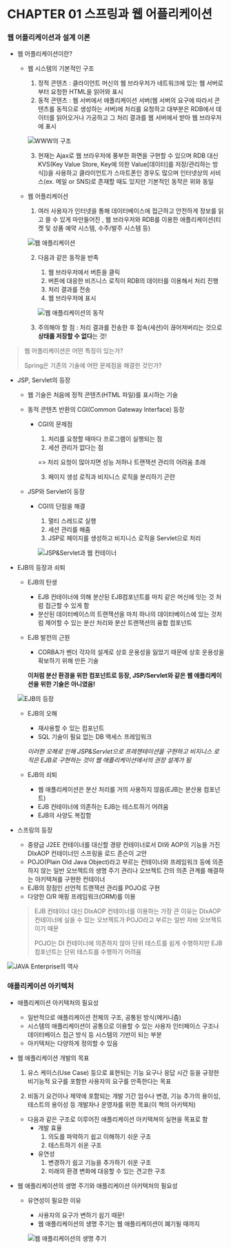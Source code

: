 # CHAPTER 01 스프링과 웹 어플리케이션

### 웹 어플리케이션과 설계 이론

- 웹 어플리케이션이란?

  - 웹 시스템의 기본적인 구조

    1. 정적 콘텐츠 : 클라이언트 머신의 웹 브라우저가 네트워크에 있는 웹 서버로부터 요청한 HTML을 읽어와 표시
    2. 동적 콘텐츠 : 웹 서버에서 애플리케이션 서버(웹 서버의 요구에 따라서 콘텐츠를 동적으로 생성하는 서버)에 처리를 요청하고 대부분은 RDB에서 데이터를 읽어오거나 가공하고 그 처리 결과를 웹 서버에서 받아 웹 브라우저에 표시

    ![WWW의 구조](https://github.com/Kim-JunHyeong/TIL/tree/develop/spring/spring4_intro/images/001.png)

    3. 현재는 Ajax로 웹 브라우저에 풍부한 화면을 구현할 수 있으며 RDB 대신 KVS(Key Value Store, Key에 의한 Value[데이터]를 저장/관리하는 방식])을 사용하고 클라이언트가 스마트폰인 경우도 많으며 인터넷상의 서비스(ex. 메일 or SNS)로 존재할 때도 있지만 기본적인 동작은 위와 동일

  - 웹 어플리케이션

    1. 여러 사용자가 인터넷을 통해 데이터베이스에 접근하고 안전하게 정보를 읽고 쓸 수 있게 마만들어진 , 웹 브라우저와 RDB를 이용한 애플리케이션(티켓 및 상품 예약 시스템, 수주/발주 시스템 등)

    ![웹 애플리케이션](https://github.com/Kim-JunHyeong/TIL/tree/develop/spring/spring4_intro/images/002.png)

    2. 다음과 같은 동작을 반족
       1. 웹 브라우저에서 버튼을 클릭
       2. 버튼에 대응한 비즈니스 로직이 RDB의 데이터를 이용해서 처리 진행
       3. 처리 결과를 전송
       4. 웹 브라우저에 표시

       ![웹 애플리케이션의 동작](https://github.com/Kim-JunHyeong/TIL/tree/develop/spring/spring4_intro/images/003.png)

    3. 주의해야 할 점 : 처리 결과를 전송한 후 접속(세션)이 끊어져버리는 것으로 **상태를 저장할 수 없다**는 것!




> 웹 어플리케이션은 어떤 특징이 있는가?
>
> Spring은 기존의 기술에 어떤 문제점을 해결한 것인가?



- JSP, Servlet의 등장

  - 웹 기술은 처음에 정적 콘텐츠(HTML 파일)를 표시하는 기술

  - 동적 콘텐츠 반환의 CGI(Common Gateway Interface) 등장

    - CGI의 문제점

      1. 처리를 요청할 때마다 프로그램이 실행되는 점
      2. 세션 관리가 없다는 점

      => 처리 요청이 많아지면 성능 저하나 트랜잭션 관리의 어려움 초래

      3. 페이지 생성 로직과 비지니스 로직을 분리하기 곤란

  - JSP와 Servlet이 등장

    - CGI의 단점을 해결

      1. 멀티 스레드로 실행
      2. 세션 관리를 해줌
      3.  JSP로 페이지를 생성하고 비지니스 로직을 Servlet으로 처리

      ![JSP&Servlet과 웹 컨테이너](https://github.com/Kim-JunHyeong/TIL/tree/develop/spring/spring4_intro/images/004.png)

- EJB의 등장과 쇠퇴

  - EJB의 탄생

    - EJB 컨테이너에 의해 분산된 EJB컴포넌트를 마치 같은 머신에 잇는 것 처럼 접근할 수 있게 함
    - 분산된 데이터베이스의 트랜잭션을 마치 하나의 데이터베이스에 있는 것처럼 제어할 수 있는 분산 처리와 분산 트랜잭션의 융합 컴포넌트

  - EJB 발전의 근원

    - CORBA가 벤더 각자의 설계로 상호 운용성을 잃었기 때문에 상호 운용성을 확보하기 위해 만든 기술

    **이처럼  분산 환경을 위한 컴포넌트로 등장, JSP/Servlet와 같은 웹 애플리케이션을 위한 기술은 아니였음!**

  ![EJB의 등장](https://github.com/Kim-JunHyeong/TIL/tree/develop/spring/spring4_intro/images/005.png)

  - EJB의 오해

    - 재사용할 수 있는 컴포넌트
    - SQL 기술이 필요 없는 DB 액세스 프레임워크

    *이러한 오해로 인해 JSP&Servlet으로 프레젠테이션을 구현하고 비지니스 로직은 EJB로 구현하는 것이 웹 애플리케이션에서의 권장 설계가 됨*

  - EJB의 쇠퇴

    - 웹 애플리케이션은 분산 처리를 거의 사용하지 않음(EJB는 분산용 컴포넌트)
    - EJB 컨테이너에 의존하는 EJB는 테스트하기 어려움
    - EJB의 사양도 복잡함

- 스프링의 등장

  - 중량급 J2EE 컨테이너를 대신할 경량 컨테이너로서 DI와 AOP의 기능을 가진 DIxAOP 컨테이너인 스프링을 로드 존슨이 고안
  - POJO(Plain Old Java Object)라고 부르는 컨테이너와 프레임워크 등에 의존하지 않는 일반 오브젝트의 생명 주기 관리나 오브젝트 간의 의존 관계를 해결하는 아키텍쳐를 구현한 컨테이너
  - EJB의 장점인 선언적 트랜잭션 관리를 POJO로 구현
  - 다양한 O/R 매핑 프레임워크(ORM)를 이용

  >  EJB 컨테이너 대신 DIxAOP 컨테이너를 이용하는 가장 큰 이유는 DIxAOP 컨테이너에 실을 수 있는 오브젝트가 POJO라고 부르는 일반 자바 오브젝트이기 때문
  >
  >  POJO는 DI 컨테이너에 의존하지 않아 단위 테스트를 쉽게 수행하지만 EJB 컴포넌트는 단위 테스트를 수행하기 어려움

![JAVA Enterprise의 역사](https://github.com/Kim-JunHyeong/TIL/tree/develop/spring/spring4_intro/images/000.png)



### 애플리케이션 아키텍처

- 애플리케이션 아키텍처의 필요성

  - 일반적으로 애플리케이션 전체의 구조, 공통된 방식(메커니즘)
  - 시스템의 애플리케이션이 공통으로 이용할 수 있는 사용자 인터페이스 구조나 데이터베이스 접근 방식 등 시스템의 기반이 되는 부분
  - 아키텍처는 다양하게 정의할 수 있음

- 웹 애플리케이션 개발의 목표

  1. 유스 케이스(Use Case) 등으로 표현되는 기능 요구나 응답 시간 등을 규정한 비기능적 요구를 포함한 사용자의 요구를 만족한다는 목표

  2. 비동기 요건이나 제약에 포함되는 개발 기간 엄수나 변경, 기능 추가의 용이성, 테스트의 용이성 등 개발자나 운영자를 위한 목표(이 책의 아키텍처)

  - 다음과 같은 구조로 이루어진 애플리케이션 아키텍쳐의 실현을 목표로 함
    - 개발 효율
      1. 의도를 파악하기 쉽고 이해하기 쉬운 구조
      2. 테스트하기 쉬운 구조
    - 유연성
      1. 변경하기 쉽고 기능을 추가하기 쉬운 구조
      2. 미래의 환경 변화에 대응할 수 있는 견고한 구조

- 웹 애플리케이션의 생명 주기와 애플리케이션 아키텍처의 필요성

  - 유연성이 필요한 이유

    - 사용자의 요구가 변하기 쉽기 때문!
    - 웹 애플리케이션의 생명 주기는 웹 애플리케이션이 폐기될 때까지

    ![웹 애플리케이션의 생명 주기](https://github.com/Kim-JunHyeong/TIL/tree/develop/spring/spring4_intro/images/006)
